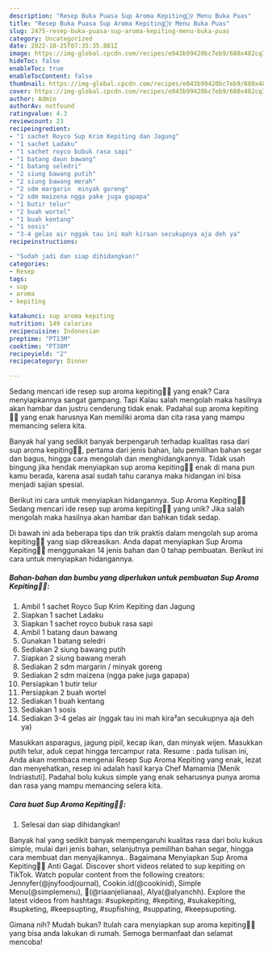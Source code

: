 ```yaml
---
description: "Resep Buka Puasa Sup Aroma Kepiting🤷‍♀️ Menu Buka Puas"
title: "Resep Buka Puasa Sup Aroma Kepiting🤷‍♀️ Menu Buka Puas"
slug: 2475-resep-buka-puasa-sup-aroma-kepiting-menu-buka-puas
category: Uncategorized
date: 2022-10-25T07:35:35.881Z
image: https://img-global.cpcdn.com/recipes/e043b99420bc7eb9/680x482cq70/sup-aroma-kepiting-foto-resep-utama.jpg
hideToc: false
enableToc: true
enableTocContent: false
thumbnail: https://img-global.cpcdn.com/recipes/e043b99420bc7eb9/680x482cq70/sup-aroma-kepiting-foto-resep-utama.jpg
cover: https://img-global.cpcdn.com/recipes/e043b99420bc7eb9/680x482cq70/sup-aroma-kepiting-foto-resep-utama.jpg
author: Admin
authorAv: notfound
ratingvalue: 4.3
reviewcount: 23
recipeingredient:
- "1 sachet Royco Sup Krim Kepiting dan Jagung"
- "1 sachet Ladaku"
- "1 sachet royco bubuk rasa sapi"
- "1 batang daun bawang"
- "1 batang seledri"
- "2 siung bawang putih"
- "2 siung bawang merah"
- "2 sdm margarin  minyak goreng"
- "2 sdm maizena ngga pake juga gapapa"
- "1 butir telur"
- "2 buah wortel"
- "1 buah kentang"
- "1 sosis"
- "3-4 gelas air nggak tau ini mah kiraan secukupnya aja deh ya"
recipeinstructions:

- "Sudah jadi dan siap dihidangkan!"
categories:
- Resep
tags:
- sup
- aroma
- kepiting

katakunci: sup aroma kepiting 
nutrition: 149 calories
recipecuisine: Indonesian
preptime: "PT13M"
cooktime: "PT38M"
recipeyield: "2"
recipecategory: Dinner

---
```



Sedang mencari ide resep sup aroma kepiting🤷‍♀️ yang enak? Cara menyiapkannya sangat gampang. Tapi Kalau salah mengolah maka hasilnya akan hambar dan justru cenderung tidak enak. Padahal sup aroma kepiting🤷‍♀️ yang enak harusnya Kan memiliki aroma dan cita rasa yang mampu memancing selera kita.


Banyak hal yang sedikit banyak berpengaruh terhadap kualitas rasa dari sup aroma kepiting🤷‍♀️, pertama dari jenis bahan, lalu pemilihan bahan segar dan bagus, hingga cara mengolah dan menghidangkannya. Tidak usah bingung jika hendak menyiapkan sup aroma kepiting🤷‍♀️ enak di mana pun kamu berada, karena asal sudah tahu caranya maka hidangan ini bisa menjadi sajian spesial.

Berikut ini cara untuk menyiapkan hidangannya. Sup Aroma Kepiting🤷‍♀️ Sedang mencari ide resep sup aroma kepiting🤷‍♀️ yang unik? Jika salah mengolah maka hasilnya akan hambar dan bahkan tidak sedap.


Di bawah ini ada beberapa tips dan trik praktis dalam mengolah sup aroma kepiting🤷‍♀️ yang siap dikreasikan. Anda dapat menyiapkan Sup Aroma Kepiting🤷‍♀️ menggunakan 14 jenis bahan dan 0 tahap pembuatan. Berikut ini cara untuk menyiapkan hidangannya.

<!--inarticleads1-->

##### Bahan-bahan dan bumbu yang diperlukan untuk pembuatan Sup Aroma Kepiting🤷‍♀️:

1. Ambil 1 sachet Royco Sup Krim Kepiting dan Jagung
1. Siapkan 1 sachet Ladaku
1. Siapkan 1 sachet royco bubuk rasa sapi
1. Ambil 1 batang daun bawang
1. Gunakan 1 batang seledri
1. Sediakan 2 siung bawang putih
1. Siapkan 2 siung bawang merah
1. Sediakan 2 sdm margarin / minyak goreng
1. Sediakan 2 sdm maizena (ngga pake juga gapapa)
1. Persiapkan 1 butir telur
1. Persiapkan 2 buah wortel
1. Sediakan 1 buah kentang
1. Sediakan 1 sosis
1. Sediakan 3-4 gelas air (nggak tau ini mah kira²an secukupnya aja deh ya)


Masukkan asparagus, jagung pipil, kecap ikan, dan minyak wijen. Masukkan putih telur, aduk cepat hingga tercampur rata. Resume : pada tulisan ini, Anda akan membaca mengenai Resep Sup Aroma Kepiting yang enak, lezat dan menyehatkan, resep ini adalah hasil karya Chef Mamamia [Menik Indriastuti]. Padahal bolu kukus simple yang enak seharusnya punya aroma dan rasa yang mampu memancing selera kita. 

<!--inarticleads2-->

##### Cara buat Sup Aroma Kepiting🤷‍♀️:


1. Selesai dan siap dihidangkan!

Banyak hal yang sedikit banyak mempengaruhi kualitas rasa dari bolu kukus simple, mulai dari jenis bahan, selanjutnya pemilihan bahan segar, hingga cara membuat dan menyajikannya.. Bagaimana Menyiapkan Sup Aroma Kepiting🤷‍♀️ Anti Gagal. Discover short videos related to sup kepiting on TikTok. Watch popular content from the following creators: Jennyfer(@jnyfoodjournal), Cookin.id(@cookinid), Simple Menu(@simplemenu), 🌻(@riaanjelianaa), Alya(@alyanchh). Explore the latest videos from hashtags: #supkepiting, #kepiting, #sukakepiting, #supketing, #keepsupting, #supfishing, #suppating, #keepsupoting. 

Gimana nih? Mudah bukan? Itulah cara menyiapkan sup aroma kepiting🤷‍♀️ yang bisa anda lakukan di rumah. Semoga bermanfaat dan selamat mencoba!
